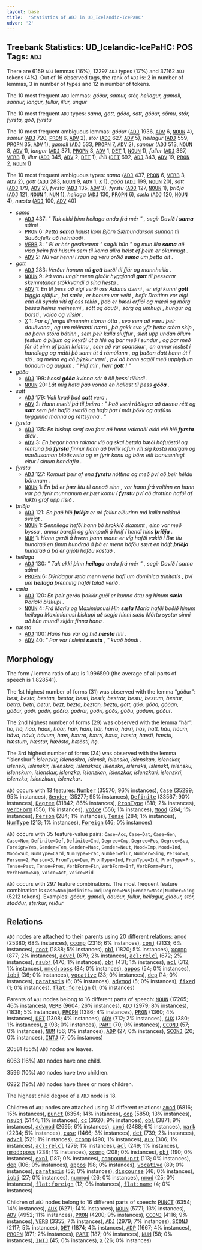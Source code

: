 ```yaml
---
layout: base
title:  'Statistics of ADJ in UD_Icelandic-IcePaHC'
udver: '2'
---
```


## Treebank Statistics: UD_Icelandic-IcePaHC: POS Tags: `ADJ`

There are 6159 `ADJ` lemmas (16%), 12297 `ADJ` types (17%) and 37162 `ADJ` tokens (4%).
Out of 16 observed tags, the rank of `ADJ` is: 2 in number of lemmas, 3 in number of types and 12 in number of tokens.

The 10 most frequent `ADJ` lemmas: <em>góður, samur, stór, heilagur, gamall, sannur, langur, fullur, illur, ungur</em>

The 10 most frequent `ADJ` types:  <em>sama, gott, góða, satt, góður, sömu, stór, fyrsta, góð, fyrstu</em>

The 10 most frequent ambiguous lemmas: <em>góður</em> (<tt><a href="is_icepahc-pos-ADJ.html">ADJ</a></tt> 1936, <tt><a href="is_icepahc-pos-ADV.html">ADV</a></tt> 6, <tt><a href="is_icepahc-pos-NOUN.html">NOUN</a></tt> 4), <em>samur</em> (<tt><a href="is_icepahc-pos-ADJ.html">ADJ</a></tt> 720, <tt><a href="is_icepahc-pos-PRON.html">PRON</a></tt> 6, <tt><a href="is_icepahc-pos-ADV.html">ADV</a></tt> 2), <em>stór</em> (<tt><a href="is_icepahc-pos-ADJ.html">ADJ</a></tt> 627, <tt><a href="is_icepahc-pos-ADV.html">ADV</a></tt> 5), <em>heilagur</em> (<tt><a href="is_icepahc-pos-ADJ.html">ADJ</a></tt> 559, <tt><a href="is_icepahc-pos-PROPN.html">PROPN</a></tt> 35, <tt><a href="is_icepahc-pos-ADV.html">ADV</a></tt> 1), <em>gamall</em> (<tt><a href="is_icepahc-pos-ADJ.html">ADJ</a></tt> 533, <tt><a href="is_icepahc-pos-PROPN.html">PROPN</a></tt> 7, <tt><a href="is_icepahc-pos-ADV.html">ADV</a></tt> 2), <em>sannur</em> (<tt><a href="is_icepahc-pos-ADJ.html">ADJ</a></tt> 513, <tt><a href="is_icepahc-pos-NOUN.html">NOUN</a></tt> 8, <tt><a href="is_icepahc-pos-ADV.html">ADV</a></tt> 1), <em>langur</em> (<tt><a href="is_icepahc-pos-ADJ.html">ADJ</a></tt> 371, <tt><a href="is_icepahc-pos-PROPN.html">PROPN</a></tt> 3, <tt><a href="is_icepahc-pos-ADV.html">ADV</a></tt> 1, <tt><a href="is_icepahc-pos-DET.html">DET</a></tt> 1, <tt><a href="is_icepahc-pos-NOUN.html">NOUN</a></tt> 1), <em>fullur</em> (<tt><a href="is_icepahc-pos-ADJ.html">ADJ</a></tt> 367, <tt><a href="is_icepahc-pos-VERB.html">VERB</a></tt> 1), <em>illur</em> (<tt><a href="is_icepahc-pos-ADJ.html">ADJ</a></tt> 345, <tt><a href="is_icepahc-pos-ADV.html">ADV</a></tt> 2, <tt><a href="is_icepahc-pos-DET.html">DET</a></tt> 1), <em>lítill</em> (<tt><a href="is_icepahc-pos-DET.html">DET</a></tt> 692, <tt><a href="is_icepahc-pos-ADJ.html">ADJ</a></tt> 343, <tt><a href="is_icepahc-pos-ADV.html">ADV</a></tt> 19, <tt><a href="is_icepahc-pos-PRON.html">PRON</a></tt> 2, <tt><a href="is_icepahc-pos-NOUN.html">NOUN</a></tt> 1)

The 10 most frequent ambiguous types:  <em>sama</em> (<tt><a href="is_icepahc-pos-ADJ.html">ADJ</a></tt> 437, <tt><a href="is_icepahc-pos-PRON.html">PRON</a></tt> 6, <tt><a href="is_icepahc-pos-VERB.html">VERB</a></tt> 3, <tt><a href="is_icepahc-pos-ADV.html">ADV</a></tt> 2), <em>gott</em> (<tt><a href="is_icepahc-pos-ADJ.html">ADJ</a></tt> 283, <tt><a href="is_icepahc-pos-NOUN.html">NOUN</a></tt> 9, <tt><a href="is_icepahc-pos-ADV.html">ADV</a></tt> 1, <tt><a href="is_icepahc-pos-X.html">X</a></tt> 1), <em>góða</em> (<tt><a href="is_icepahc-pos-ADJ.html">ADJ</a></tt> 199, <tt><a href="is_icepahc-pos-NOUN.html">NOUN</a></tt> 20), <em>satt</em> (<tt><a href="is_icepahc-pos-ADJ.html">ADJ</a></tt> 179, <tt><a href="is_icepahc-pos-ADV.html">ADV</a></tt> 2), <em>fyrsta</em> (<tt><a href="is_icepahc-pos-ADJ.html">ADJ</a></tt> 135, <tt><a href="is_icepahc-pos-ADV.html">ADV</a></tt> 3), <em>fyrstu</em> (<tt><a href="is_icepahc-pos-ADJ.html">ADJ</a></tt> 127, <tt><a href="is_icepahc-pos-NOUN.html">NOUN</a></tt> 1), <em>þriðja</em> (<tt><a href="is_icepahc-pos-ADJ.html">ADJ</a></tt> 121, <tt><a href="is_icepahc-pos-NOUN.html">NOUN</a></tt> 1, <tt><a href="is_icepahc-pos-NUM.html">NUM</a></tt> 1), <em>heilaga</em> (<tt><a href="is_icepahc-pos-ADJ.html">ADJ</a></tt> 130, <tt><a href="is_icepahc-pos-PROPN.html">PROPN</a></tt> 6), <em>sæla</em> (<tt><a href="is_icepahc-pos-ADJ.html">ADJ</a></tt> 120, <tt><a href="is_icepahc-pos-NOUN.html">NOUN</a></tt> 4), <em>næsta</em> (<tt><a href="is_icepahc-pos-ADJ.html">ADJ</a></tt> 100, <tt><a href="is_icepahc-pos-ADV.html">ADV</a></tt> 40)


* <em>sama</em>
  * <tt><a href="is_icepahc-pos-ADJ.html">ADJ</a></tt> 437: <em>" Tak ekki þinn heilaga anda frá mér " , segir Davíð í <b>sama</b> sálmi .</em>
  * <tt><a href="is_icepahc-pos-PRON.html">PRON</a></tt> 6: <em>Þetta <b>sama</b> haust kom Björn Sæmundarson sunnan til Sauðafells að heimboði .</em>
  * <tt><a href="is_icepahc-pos-VERB.html">VERB</a></tt> 3: <em>" Ei er hér gestkvæmt " sagði hún " og mun illa <b>sama</b> að vísa þeim frá húsum sem til koma allra helst ef þeim er ókunnugt .</em>
  * <tt><a href="is_icepahc-pos-ADV.html">ADV</a></tt> 2: <em>Nú var henni í raun og veru orðið <b>sama</b> um þetta alt .</em>
* <em>gott</em>
  * <tt><a href="is_icepahc-pos-ADJ.html">ADJ</a></tt> 283: <em>Verður honum nú <b>gott</b> bæði til fjár og mannheilla .</em>
  * <tt><a href="is_icepahc-pos-NOUN.html">NOUN</a></tt> 9: <em>Þá voru ungir menn glaðir hyggjandi <b>gott</b> til þessarar skemmtanar stökkvandi á sína hesta .</em>
  * <tt><a href="is_icepahc-pos-ADV.html">ADV</a></tt> 1: <em>En til þess að eigi verði oss Adams dæmi , er eigi kunni <b>gott</b> þiggja sjálfur , þá sælu , er honum var veitt , hefir Drottinn vor eigi enn öll synda víti af oss tekið , það er bæði erfiði og mæði og mörg þessa heims meinsemi , sótt og dauði , sorg og umhugi , hungur og þorsti , volað og vílsiðr .</em>
  * <tt><a href="is_icepahc-pos-X.html">X</a></tt> 1: <em>Þar af fengu illmennin stóran ótta , svo sem að væru þeir dauðvona , og um miðnætti nærri , þá gekk svo yfir þetta stóra skip , að þann stóra bátinn , sem þeir kalla slúffur , sleit upp undan öllum festum á þiljum og keyrði út á hlé og þar með í sundur , og þar með fór út einn af þeim kristnu , sem að var spanskur , en annar lestist í handlegg og mátti þó samt út á rámúlann , og þaðan datt hann út í sjó , og meina eg að þýzkur væri , því að hann sagði með upplyftum höndum og augum : " Hilf mir , herr <b>gott</b> ! "</em>
* <em>góða</em>
  * <tt><a href="is_icepahc-pos-ADJ.html">ADJ</a></tt> 199: <em>Þessi <b>góða</b> kvinna sér á öll þessi tíðindi .</em>
  * <tt><a href="is_icepahc-pos-NOUN.html">NOUN</a></tt> 20: <em>Lát mig hata það vonda en hallast til þess <b>góða</b> .</em>
* <em>satt</em>
  * <tt><a href="is_icepahc-pos-ADJ.html">ADJ</a></tt> 179: <em>Vali kvað það <b>satt</b> vera .</em>
  * <tt><a href="is_icepahc-pos-ADV.html">ADV</a></tt> 2: <em>Hann mælti þá til þeirra : " Það væri ráðlegra að dæma rétt og <b>satt</b> sem þér hafið svarið og hafa þar í mót þökk og aufúsu hygginna manna og réttsýnna . "</em>
* <em>fyrsta</em>
  * <tt><a href="is_icepahc-pos-ADJ.html">ADJ</a></tt> 135: <em>En biskup svaf svo fast að hann vaknaði ekki við hið <b>fyrsta</b> átak .</em>
  * <tt><a href="is_icepahc-pos-ADV.html">ADV</a></tt> 3: <em>En þegar hann raknar við og skal betala bæði höfuðstól og rentuna þá <b>fyrsta</b> finnur hann að þvílík lofun vill sig kosta margan og mæðusaman blóðsveita og er fyrir konu og börn eitt banvænlegt eitur í sínum handafla .</em>
* <em>fyrstu</em>
  * <tt><a href="is_icepahc-pos-ADJ.html">ADJ</a></tt> 127: <em>Komust þeir af ena <b>fyrstu</b> nóttina og með því að þeir héldu börunum .</em>
  * <tt><a href="is_icepahc-pos-NOUN.html">NOUN</a></tt> 1: <em>En þá er þær litu til annað sinn , var hann frá voltinn en hann var þá fyrir munnanum er þær komu í <b>fyrstu</b> því að drottinn hafði af luktri gröf upp risið .</em>
* <em>þriðja</em>
  * <tt><a href="is_icepahc-pos-ADJ.html">ADJ</a></tt> 121: <em>En það hið <b>þriðja</b> er að fellur eiðurinn má kalla nokkuð sveigt .</em>
  * <tt><a href="is_icepahc-pos-NOUN.html">NOUN</a></tt> 1: <em>Sennilega hefði hann þó hrokkið skammt , einn var með byssu , annar barefli og glampaði á hníf í hendi hins <b>þriðja</b> .</em>
  * <tt><a href="is_icepahc-pos-NUM.html">NUM</a></tt> 1: <em>Hann gerði á hvern þann mann er víg hafði vakið í Bæ tíu hundrað en fimm hundrað á þá er menn höfðu sært en hálft <b>þriðja</b> hundrað á þá er grjóti höfðu kastað .</em>
* <em>heilaga</em>
  * <tt><a href="is_icepahc-pos-ADJ.html">ADJ</a></tt> 130: <em>" Tak ekki þinn <b>heilaga</b> anda frá mér " , segir Davíð í sama sálmi .</em>
  * <tt><a href="is_icepahc-pos-PROPN.html">PROPN</a></tt> 6: <em>Dýridagur ætla menn verið hafi um dominica trinitatis , því um <b>heilaga</b> þrenning hafði talað verið .</em>
* <em>sæla</em>
  * <tt><a href="is_icepahc-pos-ADJ.html">ADJ</a></tt> 120: <em>En þeir gerðu þakkir guði er kunna áttu og hinum <b>sæla</b> Þorláki biskupi .</em>
  * <tt><a href="is_icepahc-pos-NOUN.html">NOUN</a></tt> 4: <em>Frá Maríu og Maximíanusi Hin <b>sæla</b> María hafði boðið hinum heilaga Maximíanusi biskupi að segja hinni sælu Mörtu systur sinni að hún mundi skjótt finna hana .</em>
* <em>næsta</em>
  * <tt><a href="is_icepahc-pos-ADJ.html">ADJ</a></tt> 100: <em>Hans hús var og hið <b>næsta</b> nni .</em>
  * <tt><a href="is_icepahc-pos-ADV.html">ADV</a></tt> 40: <em>" Þar var í sleipt <b>næsta</b> , " kvað bóndi .</em>

## Morphology

The form / lemma ratio of `ADJ` is 1.996590 (the average of all parts of speech is 1.828541).

The 1st highest number of forms (31) was observed with the lemma “góður”: <em>best, besta, bestan, bestar, besti, bestir, bestrar, bestu, bestum, bestur, betra, betri, betur, bezt, bezta, beztan, beztu, gott, góð, góða, góðan, góðar, góði, góðir, góðra, góðrar, góðri, góðs, góðu, góðum, góður</em>.

The 2nd highest number of forms (29) was observed with the lemma “hár”: <em>ho, há, háa, háan, háar, háir, hám, hár, hárra, hárri, hás, hátt, háu, háum, háva, hávir, hávum, hæri, hærra, hærri, hæst, hæsta, hæsti, hæstu, hæstum, hæstur, hæðsta, hæðsti, hǫ</em>.

The 3rd highest number of forms (24) was observed with the lemma “íslenskur”: <em>Íslenzkir, íslendskra, íslensk, íslenska, íslenskan, íslenskar, íslenski, íslenskir, íslenskra, íslenskrar, íslenskri, íslensks, íslenskt, íslensku, íslenskum, íslenskur, íslenzka, íslenzkan, íslenzkar, íslenzkari, íslenzkri, íslenzku, íslenzkum, íslenzkur</em>.

`ADJ` occurs with 13 features: <tt><a href="is_icepahc-feat-Number.html">Number</a></tt> (35570; 96% instances), <tt><a href="is_icepahc-feat-Case.html">Case</a></tt> (35299; 95% instances), <tt><a href="is_icepahc-feat-Gender.html">Gender</a></tt> (35277; 95% instances), <tt><a href="is_icepahc-feat-Definite.html">Definite</a></tt> (33567; 90% instances), <tt><a href="is_icepahc-feat-Degree.html">Degree</a></tt> (31842; 86% instances), <tt><a href="is_icepahc-feat-PronType.html">PronType</a></tt> (818; 2% instances), <tt><a href="is_icepahc-feat-VerbForm.html">VerbForm</a></tt> (556; 1% instances), <tt><a href="is_icepahc-feat-Voice.html">Voice</a></tt> (556; 1% instances), <tt><a href="is_icepahc-feat-Mood.html">Mood</a></tt> (284; 1% instances), <tt><a href="is_icepahc-feat-Person.html">Person</a></tt> (284; 1% instances), <tt><a href="is_icepahc-feat-Tense.html">Tense</a></tt> (284; 1% instances), <tt><a href="is_icepahc-feat-NumType.html">NumType</a></tt> (213; 1% instances), <tt><a href="is_icepahc-feat-Foreign.html">Foreign</a></tt> (46; 0% instances)

`ADJ` occurs with 35 feature-value pairs: `Case=Acc`, `Case=Dat`, `Case=Gen`, `Case=Nom`, `Definite=Def`, `Definite=Ind`, `Degree=Cmp`, `Degree=Pos`, `Degree=Sup`, `Foreign=Yes`, `Gender=Fem`, `Gender=Masc`, `Gender=Neut`, `Mood=Imp`, `Mood=Ind`, `Mood=Sub`, `NumType=Card`, `NumType=Frac`, `Number=Plur`, `Number=Sing`, `Person=1`, `Person=2`, `Person=3`, `PronType=Dem`, `PronType=Ind`, `PronType=Int`, `PronType=Prs`, `Tense=Past`, `Tense=Pres`, `VerbForm=Fin`, `VerbForm=Inf`, `VerbForm=Part`, `VerbForm=Sup`, `Voice=Act`, `Voice=Mid`

`ADJ` occurs with 297 feature combinations.
The most frequent feature combination is `Case=Nom|Definite=Ind|Degree=Pos|Gender=Masc|Number=Sing` (5212 tokens).
Examples: <em>góður, gamall, dauður, fullur, heilagur, glaður, stór, staddur, sterkur, reiður</em>


## Relations

`ADJ` nodes are attached to their parents using 20 different relations: <tt><a href="is_icepahc-dep-amod.html">amod</a></tt> (25380; 68% instances), <tt><a href="is_icepahc-dep-ccomp.html">ccomp</a></tt> (2316; 6% instances), <tt><a href="is_icepahc-dep-conj.html">conj</a></tt> (2133; 6% instances), <tt><a href="is_icepahc-dep-root.html">root</a></tt> (1838; 5% instances), <tt><a href="is_icepahc-dep-obl.html">obl</a></tt> (1820; 5% instances), <tt><a href="is_icepahc-dep-xcomp.html">xcomp</a></tt> (877; 2% instances), <tt><a href="is_icepahc-dep-advcl.html">advcl</a></tt> (679; 2% instances), <tt><a href="is_icepahc-dep-acl-relcl.html">acl:relcl</a></tt> (672; 2% instances), <tt><a href="is_icepahc-dep-nsubj.html">nsubj</a></tt> (470; 1% instances), <tt><a href="is_icepahc-dep-obj.html">obj</a></tt> (431; 1% instances), <tt><a href="is_icepahc-dep-acl.html">acl</a></tt> (312; 1% instances), <tt><a href="is_icepahc-dep-nmod-poss.html">nmod:poss</a></tt> (84; 0% instances), <tt><a href="is_icepahc-dep-appos.html">appos</a></tt> (54; 0% instances), <tt><a href="is_icepahc-dep-iobj.html">iobj</a></tt> (36; 0% instances), <tt><a href="is_icepahc-dep-vocative.html">vocative</a></tt> (33; 0% instances), <tt><a href="is_icepahc-dep-dep.html">dep</a></tt> (14; 0% instances), <tt><a href="is_icepahc-dep-parataxis.html">parataxis</a></tt> (6; 0% instances), <tt><a href="is_icepahc-dep-advmod.html">advmod</a></tt> (5; 0% instances), <tt><a href="is_icepahc-dep-fixed.html">fixed</a></tt> (1; 0% instances), <tt><a href="is_icepahc-dep-flat-foreign.html">flat:foreign</a></tt> (1; 0% instances)

Parents of `ADJ` nodes belong to 16 different parts of speech: <tt><a href="is_icepahc-pos-NOUN.html">NOUN</a></tt> (17265; 46% instances), <tt><a href="is_icepahc-pos-VERB.html">VERB</a></tt> (9604; 26% instances), <tt><a href="is_icepahc-pos-ADJ.html">ADJ</a></tt> (2979; 8% instances),  (1838; 5% instances), <tt><a href="is_icepahc-pos-PROPN.html">PROPN</a></tt> (1386; 4% instances), <tt><a href="is_icepahc-pos-PRON.html">PRON</a></tt> (1360; 4% instances), <tt><a href="is_icepahc-pos-DET.html">DET</a></tt> (1308; 4% instances), <tt><a href="is_icepahc-pos-ADV.html">ADV</a></tt> (712; 2% instances), <tt><a href="is_icepahc-pos-AUX.html">AUX</a></tt> (380; 1% instances), <tt><a href="is_icepahc-pos-X.html">X</a></tt> (93; 0% instances), <tt><a href="is_icepahc-pos-PART.html">PART</a></tt> (70; 0% instances), <tt><a href="is_icepahc-pos-CCONJ.html">CCONJ</a></tt> (57; 0% instances), <tt><a href="is_icepahc-pos-NUM.html">NUM</a></tt> (56; 0% instances), <tt><a href="is_icepahc-pos-ADP.html">ADP</a></tt> (27; 0% instances), <tt><a href="is_icepahc-pos-SCONJ.html">SCONJ</a></tt> (20; 0% instances), <tt><a href="is_icepahc-pos-INTJ.html">INTJ</a></tt> (7; 0% instances)

20581 (55%) `ADJ` nodes are leaves.

6063 (16%) `ADJ` nodes have one child.

3596 (10%) `ADJ` nodes have two children.

6922 (19%) `ADJ` nodes have three or more children.

The highest child degree of a `ADJ` node is 18.

Children of `ADJ` nodes are attached using 31 different relations: <tt><a href="is_icepahc-dep-amod.html">amod</a></tt> (6816; 15% instances), <tt><a href="is_icepahc-dep-punct.html">punct</a></tt> (6354; 14% instances), <tt><a href="is_icepahc-dep-cop.html">cop</a></tt> (5850; 13% instances), <tt><a href="is_icepahc-dep-nsubj.html">nsubj</a></tt> (5144; 11% instances), <tt><a href="is_icepahc-dep-cc.html">cc</a></tt> (3920; 9% instances), <tt><a href="is_icepahc-dep-obl.html">obl</a></tt> (3871; 9% instances), <tt><a href="is_icepahc-dep-advmod.html">advmod</a></tt> (2695; 6% instances), <tt><a href="is_icepahc-dep-conj.html">conj</a></tt> (2488; 6% instances), <tt><a href="is_icepahc-dep-mark.html">mark</a></tt> (2234; 5% instances), <tt><a href="is_icepahc-dep-case.html">case</a></tt> (1466; 3% instances), <tt><a href="is_icepahc-dep-det.html">det</a></tt> (739; 2% instances), <tt><a href="is_icepahc-dep-advcl.html">advcl</a></tt> (521; 1% instances), <tt><a href="is_icepahc-dep-ccomp.html">ccomp</a></tt> (490; 1% instances), <tt><a href="is_icepahc-dep-aux.html">aux</a></tt> (306; 1% instances), <tt><a href="is_icepahc-dep-acl-relcl.html">acl:relcl</a></tt> (279; 1% instances), <tt><a href="is_icepahc-dep-acl.html">acl</a></tt> (249; 1% instances), <tt><a href="is_icepahc-dep-nmod-poss.html">nmod:poss</a></tt> (238; 1% instances), <tt><a href="is_icepahc-dep-xcomp.html">xcomp</a></tt> (208; 0% instances), <tt><a href="is_icepahc-dep-obj.html">obj</a></tt> (190; 0% instances), <tt><a href="is_icepahc-dep-expl.html">expl</a></tt> (187; 0% instances), <tt><a href="is_icepahc-dep-compound-prt.html">compound:prt</a></tt> (113; 0% instances), <tt><a href="is_icepahc-dep-dep.html">dep</a></tt> (106; 0% instances), <tt><a href="is_icepahc-dep-appos.html">appos</a></tt> (98; 0% instances), <tt><a href="is_icepahc-dep-vocative.html">vocative</a></tt> (89; 0% instances), <tt><a href="is_icepahc-dep-parataxis.html">parataxis</a></tt> (52; 0% instances), <tt><a href="is_icepahc-dep-discourse.html">discourse</a></tt> (46; 0% instances), <tt><a href="is_icepahc-dep-iobj.html">iobj</a></tt> (27; 0% instances), <tt><a href="is_icepahc-dep-nummod.html">nummod</a></tt> (26; 0% instances), <tt><a href="is_icepahc-dep-nmod.html">nmod</a></tt> (25; 0% instances), <tt><a href="is_icepahc-dep-flat-foreign.html">flat:foreign</a></tt> (12; 0% instances), <tt><a href="is_icepahc-dep-flat-name.html">flat:name</a></tt> (4; 0% instances)

Children of `ADJ` nodes belong to 16 different parts of speech: <tt><a href="is_icepahc-pos-PUNCT.html">PUNCT</a></tt> (6354; 14% instances), <tt><a href="is_icepahc-pos-AUX.html">AUX</a></tt> (6271; 14% instances), <tt><a href="is_icepahc-pos-NOUN.html">NOUN</a></tt> (5771; 13% instances), <tt><a href="is_icepahc-pos-ADV.html">ADV</a></tt> (4952; 11% instances), <tt><a href="is_icepahc-pos-PRON.html">PRON</a></tt> (4200; 9% instances), <tt><a href="is_icepahc-pos-CCONJ.html">CCONJ</a></tt> (4116; 9% instances), <tt><a href="is_icepahc-pos-VERB.html">VERB</a></tt> (3355; 7% instances), <tt><a href="is_icepahc-pos-ADJ.html">ADJ</a></tt> (2979; 7% instances), <tt><a href="is_icepahc-pos-SCONJ.html">SCONJ</a></tt> (2117; 5% instances), <tt><a href="is_icepahc-pos-DET.html">DET</a></tt> (1874; 4% instances), <tt><a href="is_icepahc-pos-ADP.html">ADP</a></tt> (1667; 4% instances), <tt><a href="is_icepahc-pos-PROPN.html">PROPN</a></tt> (871; 2% instances), <tt><a href="is_icepahc-pos-PART.html">PART</a></tt> (187; 0% instances), <tt><a href="is_icepahc-pos-NUM.html">NUM</a></tt> (58; 0% instances), <tt><a href="is_icepahc-pos-INTJ.html">INTJ</a></tt> (45; 0% instances), <tt><a href="is_icepahc-pos-X.html">X</a></tt> (26; 0% instances)


